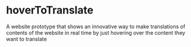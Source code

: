 # hoverToTranslate
A website prototype that shows an innovative way to make translations of contents of the website in real time by just hovering over the content they want to translate 
